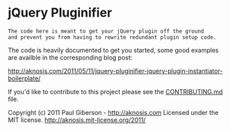 jQuery Pluginifier
===================================
	The code here is meant to get your jQuery plugin off the ground
	and prevent you from having to rewrite redundant plugin setup code.

The code is heavily documented to get you started, some good examples are availble in the corresponding blog post:

http://aknosis.com/2011/05/11/jquery-pluginifier-jquery-plugin-instantiator-boilerplate/

If you'd like to contribute to this project please see the [CONTRIBUTING.md](CONTRIBUTING.md) file.

 Copyright (c) 2011 Paul Giberson - http://aknosis.com
 Licensed under the MIT license.
 http://aknosis.mit-license.org/2011/
